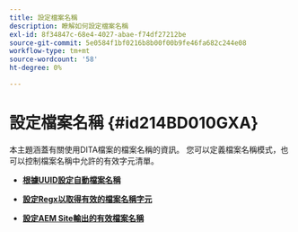 ```yaml
---
title: 設定檔案名稱
description: 瞭解如何設定檔案名稱
exl-id: 8f34847c-68e4-4027-abae-f74df27212be
source-git-commit: 5e0584f1bf0216b8b00f00b9fe46fa682c244e08
workflow-type: tm+mt
source-wordcount: '58'
ht-degree: 0%

---
```


# 設定檔案名稱 {#id214BD010GXA}

本主題涵蓋有關使用DITA檔案的檔案名稱的資訊。 您可以定義檔案名稱模式，也可以控制檔案名稱中允許的有效字元清單。

- **[根據UUID設定自動檔案名稱](conf-auto-uuid-filenames.md)**

- **[設定Regx以取得有效的檔案名稱字元](conf-file-names-valid-regx.md)**

- **[設定AEM Site輸出的有效檔案名稱](conf-file-names-valid-regx-aem-site-output.md)**
